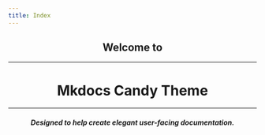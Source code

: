 ```yaml
---
title: Index
---
```


<center>
  <h2>
    Welcome to
  </h2>
  <hr />
  <h1>
    Mkdocs Candy Theme
  </h1>
  <hr />
  <div class="w3-text-grey">
    <h5>
      Designed to help create elegant user-facing documentation.
    </h5>
  </div>
</center>




